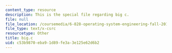 ```yaml
---
content_type: resource
description: This is the special file regarding big c.
file: null
file_location: /coursemedia/6-828-operating-system-engineering-fall-2012/c53b9870eba91d89fe3a3e125e62d6b2_big.c
file_type: text/x-csrc
resourcetype: Other
title: big.c
uid: c53b9870-eba9-1d89-fe3a-3e125e62d6b2
---
```

